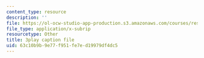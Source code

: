 ```yaml
---
content_type: resource
description: ''
file: https://ol-ocw-studio-app-production.s3.amazonaws.com/courses/res-3-003-learn-to-build-your-own-videogame-with-the-unity-game-engine-and-microsoft-kinect-january-iap-2017/63c10b9b9e77f951fe7ed19979df4dc5_lKX4aGOzNvo.srt
file_type: application/x-subrip
resourcetype: Other
title: 3play caption file
uid: 63c10b9b-9e77-f951-fe7e-d19979df4dc5
---
```

